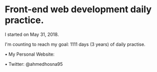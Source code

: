 # Front-end web development daily practice.

I started on May 31, 2018.

I'm counting to reach my goal: 1111 days (3 years) of daily practise.

• My Personal Website:

• Twitter: @ahmedhosna95


